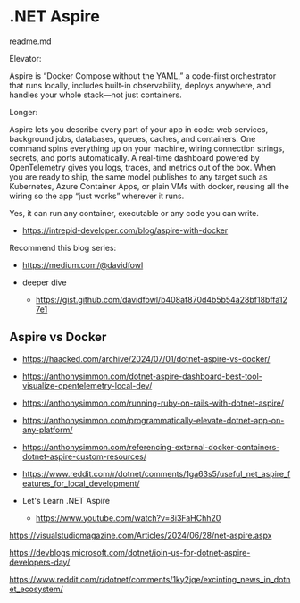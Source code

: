 # .NET Aspire

readme.md

Elevator:

Aspire is “Docker Compose without the YAML,” a code-first orchestrator that runs locally, includes built-in observability,
deploys anywhere, and handles your whole stack—not just containers.

Longer:

Aspire lets you describe every part of your app in code: web services, background jobs, databases, queues, caches, and
containers. One command spins everything up on your machine, wiring connection strings, secrets, and ports automatically.
A real-time dashboard powered by OpenTelemetry gives you logs, traces, and metrics out of the box. When you are ready to
ship, the same model publishes to any target such as Kubernetes, Azure Container Apps, or plain VMs with docker, reusing
all the wiring so the app “just works” wherever it runs.

Yes, it can run any container, executable or any code you can write.

*   https://intrepid-developer.com/blog/aspire-with-docker

Recommend this blog series:

*   https://medium.com/@davidfowl

*   deeper dive

    *   https://gist.github.com/davidfowl/b408af870d4b5b54a28bf18bffa127e1

## Aspire vs Docker

*   https://haacked.com/archive/2024/07/01/dotnet-aspire-vs-docker/

*   https://anthonysimmon.com/dotnet-aspire-dashboard-best-tool-visualize-opentelemetry-local-dev/

*   https://anthonysimmon.com/running-ruby-on-rails-with-dotnet-aspire/

*   https://anthonysimmon.com/programmatically-elevate-dotnet-app-on-any-platform/

*   https://anthonysimmon.com/referencing-external-docker-containers-dotnet-aspire-custom-resources/

*   https://www.reddit.com/r/dotnet/comments/1ga63s5/useful_net_aspire_features_for_local_development/


*   Let's Learn .NET Aspire


    *   https://www.youtube.com/watch?v=8i3FaHChh20

https://visualstudiomagazine.com/Articles/2024/06/28/net-aspire.aspx

https://devblogs.microsoft.com/dotnet/join-us-for-dotnet-aspire-developers-day/


https://www.reddit.com/r/dotnet/comments/1ky2jqe/excinting_news_in_dotnet_ecosystem/